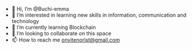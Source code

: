 - 👋 Hi, I’m @Buchi-emma
- 👀 I’m interested in learning new skills in information, communication and technology
- 🌱 I’m currently learning Blockchain
- 💞️ I’m looking to collaborate on this space
- 📫 How to reach me onyitenorist@gmail.com

<!---
Buchi-emma/Buchi-emma is a ✨ special ✨ repository because its `README.md` (this file) appears on your GitHub profile.
You can click the Preview link to take a look at your changes.
--->
